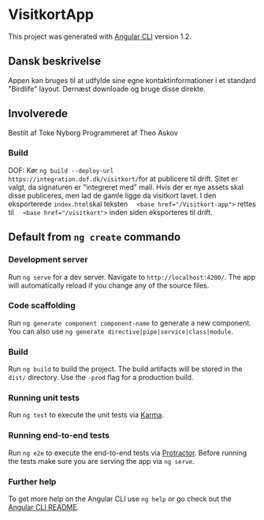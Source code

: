 # VisitkortApp

This project was generated with [Angular CLI](https://github.com/angular/angular-cli) version 1.2.

## Dansk beskrivelse

Appen kan bruges til at udfylde sine egne kontaktinformationer i et standard "Birdlife" layout. Dernæst downloade og bruge disse direkte.

## Involverede

Bestilt af Toke Nyborg
Programmeret af Theo Askov

### Build
DOF: Kør `ng build --deploy-url https://integration.dof.dk/visitkort/`for at publicere til drift. Sitet er valgt, da signaturen er "integreret med" mail.
Hvis der er nye assets skal disse publiceres, men lad de gamle ligge da visitkort lavet.
I den eksporterede `index.html`skal teksten `  <base href="/Visitkort-app">` rettes til `  <base href="/visitkort">` inden siden eksporteres til drift.

## Default from `ng create` commando

### Development server

Run `ng serve` for a dev server. Navigate to `http://localhost:4200/`. The app will automatically reload if you change any of the source files.

### Code scaffolding

Run `ng generate component component-name` to generate a new component. You can also use `ng generate directive|pipe|service|class|module`.

### Build

Run `ng build` to build the project. The build artifacts will be stored in the `dist/` directory. Use the `-prod` flag for a production build.


### Running unit tests

Run `ng test` to execute the unit tests via [Karma](https://karma-runner.github.io).

### Running end-to-end tests

Run `ng e2e` to execute the end-to-end tests via [Protractor](http://www.protractortest.org/).
Before running the tests make sure you are serving the app via `ng serve`.

### Further help

To get more help on the Angular CLI use `ng help` or go check out the [Angular CLI README](https://github.com/angular/angular-cli/blob/master/README.md).
